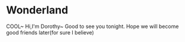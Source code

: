 # Wonderland
COOL~
Hi,I'm Dorothy~ Good to see you tonight. Hope we will become good friends later(for sure I believe)
